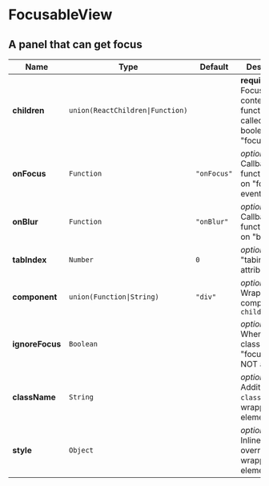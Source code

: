 # FocusableView

## A panel that can get focus

|Name|Type|Default|Description|
|----|----|-------|-----------|
| **children** | <code>union(ReactChildren&#124;Function)</code> |  | **required**. FocusableView content. If a function it gets called with the boolean "focused". |
| **onFocus** | <code>Function</code> | <code>"onFocus"</code> | *optional*. Callback function called on "focus" event |
| **onBlur** | <code>Function</code> | <code>"onBlur"</code> | *optional*. Callback function called on "blur" event |
| **tabIndex** | <code>Number</code> | <code>0</code> | *optional*. "tabindex" attribute |
| **component** | <code>union(Function&#124;String)</code> | <code>"div"</code> | *optional*. Wrapper component for `children` |
| **ignoreFocus** | <code>Boolean</code> |  | *optional*. When `true` the class "focused" is NOT added |
| **className** | <code>String</code> |  | *optional*. Additional `className` for wrapper element |
| **style** | <code>Object</code> |  | *optional*. Inline-style overrides for wrapper element |